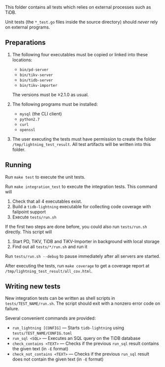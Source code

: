 This folder contains all tests which relies on external processes such as TiDB.

Unit tests (the `*_test.go` files inside the source directory) should *never* rely on external
programs.

## Preparations

1. The following four executables must be copied or linked into these locations:

    * `bin/pd-server`
    * `bin/tikv-server`
    * `bin/tidb-server`
    * `bin/tikv-importer`

    The versions must be ≥2.1.0 as usual.

2. The following programs must be installed:

    * `mysql` (the CLI client)
    * `python2.7`
    * `curl`
    * `openssl`

3. The user executing the tests must have permission to create the folder
    `/tmp/lightning_test_result`. All test artifacts will be written into this folder.

## Running

Run `make test` to execute the unit tests.

Run `make integration_test` to execute the integration tests. This command will

1. Check that all 4 executables exist.
2. Build a `tidb-lightning` executable for collecting code coverage with failpoint support
3. Execute `tests/run.sh`

If the first two steps are done before, you could also run `tests/run.sh` directly.
This script will

1. Start PD, TiKV, TiDB and TiKV-Importer in background with local storage
2. Find out all `tests/*/run.sh` and run it

Run `tests/run.sh --debug` to pause immediately after all servers are started.

After executing the tests, run `make coverage` to get a coverage report at
`/tmp/lightning_test_result/all_cov.html`.

## Writing new tests

New integration tests can be written as shell scripts in `tests/TEST_NAME/run.sh`.
The script should exit with a nonzero error code on failure.

Several convenient commands are provided:

* `run_lightning [CONFIG]` — Starts `tidb-lightning` using `tests/TEST_NAME/CONFIG.toml`
* `run_sql <SQL>` — Executes an SQL query on the TiDB database
* `check_contains <TEXT>` — Checks if the previous `run_sql` result contains the given text
    (in `-E` format)
* `check_not_contains <TEXT>` — Checks if the previous `run_sql` result does not contain the given
    text (in `-E` format)
